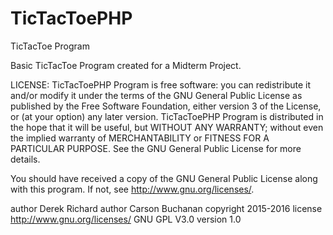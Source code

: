 # TicTacToePHP
TicTacToe Program

Basic TicTacToe Program created for a Midterm Project.

LICENSE:
  TicTacToePHP Program is free software: you can redistribute it and/or modify
  it under the terms of the GNU General Public License as published by
  the Free Software Foundation, either version 3 of the License, or
  (at your option) any later version.
  TicTacToePHP Program is distributed in the hope that it will be useful,
  but WITHOUT ANY WARRANTY; without even the implied warranty of
  MERCHANTABILITY or FITNESS FOR A PARTICULAR PURPOSE.  See the
  GNU General Public License for more details.
  
  You should have received a copy of the GNU General Public License
  along with this program.  If not, see <http://www.gnu.org/licenses/>.
  
  author     Derek Richard
  author     Carson Buchanan
  copyright  2015-2016
  license    http://www.gnu.org/licenses/  GNU GPL V3.0
  version    1.0
